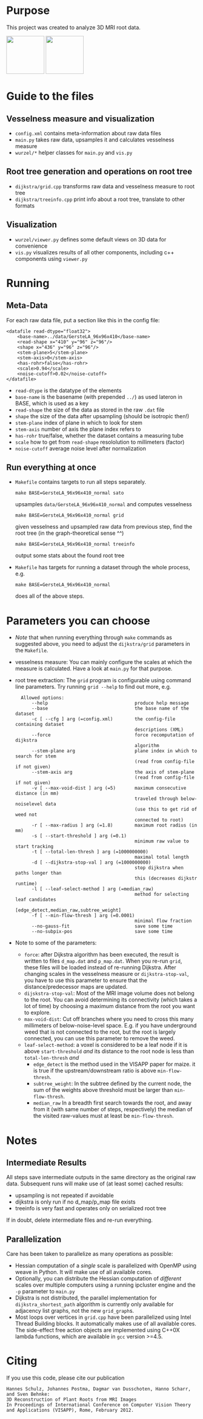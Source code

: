 # Purpose

This project was created to analyze 3D MRI root data.

<img width="100" src="https://github.com/temporaer/wurzel/raw/master/images/barley-raw.jpg"/>
<img width="100" src="https://github.com/temporaer/wurzel/raw/master/images/barley-model.jpg"/>

# Guide to the files

## Vesselness measure and visualization

- `config.xml` contains meta-information about raw data files
- `main.py`    takes raw data, upsamples it and calculates vesselness measure
- `wurzel/*`   helper classes for `main.py` and `vis.py`

## Root tree generation and operations on root tree

- `dijkstra/grid.cpp`     transforms raw data and vesselness measure to root tree
- `dijkstra/treeinfo.cpp` print info about a root tree, translate to other formats

## Visualization

- `wurzel/viewer.py`  defines some default views on 3D data for convenience
- `vis.py`            visualizes results of all other components, including c++ components using `viewer.py`

# Running

## Meta-Data

For each raw data file, put a section like this in the config file:

	<datafile read-dtype="float32">
		<base-name>../data/GersteLA_96x96x410</base-name>
		<read-shape x="410" y="96" z="96"/>
		<shape x="436" y="96" z="96"/>
		<stem-plane>5</stem-plane>
		<stem-axis>0</stem-axis>
		<has-rohr>false</has-rohr>
		<scale>0.94</scale>
		<noise-cutoff>0.02</noise-cutoff>
	</datafile>

- `read-dtype` is the datatype of the elements
- `base-name` is the basename (with prepended `../`) as used lateron in BASE, which is used as a key
- `read-shape` the size of the data as stored in the raw `.dat` file
- `shape`     the size of the data after upsampling (should be isotropic then!)
- `stem-plane` index of plane in which to look for stem
- `stem-axis` number of axis the plane index refers to
- `has-rohr`  true/false, whether the dataset contains a measuring tube
- `scale`     how to get from `read-shape` resololution to millimeters (factor)
- `noise-cutoff` average noise level after normalization

## Run everything at once

- `Makefile` contains targets to run all steps separately.

  `make BASE=GersteLA_96x96x410_normal sato`

  upsamples `data/GersteLA_96x96x410_normal` and computes vesselness

  `make BASE=GersteLA_96x96x410_normal grid`

  given vesselness and upsampled raw data from previous step, find the root tree (in the graph-theoretical sense ^^)

  `make BASE=GersteLA_96x96x410_normal treeinfo`

  output some stats about the found root tree

- `Makefile` has targets for running a dataset through the whole process, e.g.

  `make BASE=GersteLA_96x96x410_normal`

  does all of the above steps.

# Parameters you can choose

- *Note* that when running everything through `make` commands as suggested above,
  you need to adjust the `dijkstra/grid` parameters in the `Makefile`.

- vesselness measure: You can mainly configure the scales at which the measure
  is calculated. Have a look at `main.py` for that purpose.

- root tree extraction: The `grid` program is configurable using command line parameters.
  Try running `grid --help` to find out more, e.g.

		Allowed options:
			--help                                produce help message
			--base                                the base name of the dataset
			-c [ --cfg ] arg (=config.xml)        the config-file containing dataset
			                                      descriptions (XML)
			--force                               force recomputation of dijkstra
			                                      algorithm
			--stem-plane arg                      plane index in which to search for stem
			                                      (read from config-file if not given)
			--stem-axis arg                       the axis of stem-plane
			                                      (read from config-file if not given)
			-v [ --max-void-dist ] arg (=5)       maximum consecutive distance (in mm) 
			                                      traveled through below-noiselevel data 
			                                      (use this to get rid of weed not 
			                                      connected to root)
			-r [ --max-radius ] arg (=1.8)        maximum root radius (in mm)
			-s [ --start-threshold ] arg (=0.1)
			                                      minimum raw value to start tracking
			-t [ --total-len-thresh ] arg (=1000000000)
			                                      maximal total length
			-d [ --dijkstra-stop-val ] arg (=1000000000)
			                                      stop dijkstra when paths longer than
			                                      this (decreases dijkstr runtime)
			-l [ --leaf-select-method ] arg (=median_raw)
			                                      method for selecting leaf candidates
			                                      [edge_detect,median_raw,subtree_weight]
			-f [ --min-flow-thresh ] arg (=0.0001)
			                                      minimal flow fraction
			--no-gauss-fit                        save some time
			--no-subpix-pos                       save some time
	
- Note to some of the parameters:

  - `force`: after Dijkstra algorithm has been executed, the result is written
    to files `d_map.dat` and `p_map.dat`. When you re-run `grid`, these files
    will be loaded instead of re-running Dijkstra. After changing scales in the
    vesselness measure or `dijkstra-stop-val`, you have to use this parameter to 
    ensure that the distance/predecessor maps are updated.
  - `dijskstra-stop-val`: 
    Most of the MRI image volume does not belong to the root. You can avoid
    determining its connectivity (which takes a lot of time) by choosing a maximum
    distance from the root you want to explore.
  - `max-void-dist`: Cut off branches where you need to cross this many
    millimeters of below-noise-level space. E.g. if you have underground weed
    that is not connected to the root, but the root is largely connected,
    you can use this parameter to remove the weed.
  - `leaf-select-method`:
    a voxel is considered to be a leaf node if it is above `start-threshold` *and*
    its distance to the root node is less than `total-len-thresh` *and*
      - `edge_detect` is the method used in the VISAPP paper for maize.
        it is true if the upstream/downstream ratio is above `min-flow-thresh`.
      - `subtree_weight`: In the subtree defined by the current node, the sum of
        the weights above threshold must be larger than `min-flow-thresh`.
      - `median_raw` In a breadth first search towards the root, and away from
        it (with same number of steps, respectively) the median of the visited
        raw-values must at least be `min-flow-thresh`.


# Notes

## Intermediate Results

All steps save intermediate outputs in the same directory as the original raw data.
Subsequent runs will make use of (at least some) cached results:

- upsampling is not repeated if avoidable
- dijkstra is only run if no d_map/p_map file exists
- treeinfo is very fast and operates only on serialized root tree

If in doubt, delete intermediate files and re-run everything.

## Parallelization

Care has been taken to parallelize as many operations as possible:

- Hessian computation of a *single* scale is parallelized with OpenMP using
  weave in Python. It will make use of all available cores.
- Optionally, you can distribute the Hessian computation of *different* scales
  over multiple computers using a running ipcluster engine and the `-p`
  parameter to `main.py`
- Dijkstra is not distributed, the parallel implementation for
  `dijkstra_shortest_path` algorithm is currently only available for adjacency
  list graphs, not the new `grid_graph`s.
- Most loops over vertices in `grid.cpp` have been parallelized using
  Intel Thread Building blocks. It automatically makes use of all available
  cores. The side-effect free action objects are implemented using
  C++0X lambda functions, which are available in `gcc` version >=4.5.

# Citing

If you use this code, please cite our publication

	Hannes Schulz, Johannes Postma, Dagmar van Dusschoten, Hanno Scharr, and Sven Behnke:
	3D Reconstruction of Plant Roots from MRI Images
	In Proceedings of International Conference on Computer Vision Theory and Applications (VISAPP), Rome, February 2012.
